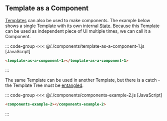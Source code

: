 <script> import '/./components/template-as-a-component.js' </script>

## Template as a Component

[Templates](../templates/creating-templates.md) can also be used to make components.
The example below shows a single Template with its own internal [State](../reactivity/states.md).
Because this Template can be used as independent piece of UI multiple times, we can call it a
Component.

::: code-group
<<< @/./components/template-as-a-component-1.js [JavaScript]
```html [HTML]
<template-as-a-component-1></template-as-a-component-1>
```
:::

<div class="example">
  <p></p>
  <components-example-1></components-example-1>
  <p></p>
</div>

The same Template can be used in another Template, but there is a catch - the Template Tree must be
[entangled](../templates/template-tree.md#entangled-style).

::: code-group
<<< @/./components/components-example-2.js [JavaScript]
```html [HTML]
<components-example-2></components-example-2>
```
:::

<div class="example">
  <p></p>
  <components-example-2></components-example-2>
  <p></p>
</div>
